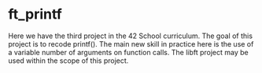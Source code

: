 # ft_printf
Here we have the third project in the 42 School curriculum. The goal of this project is to recode printf(). The main new skill in practice here is the use of a variable number of arguments on function calls. The libft project may be used within the scope of this project.

